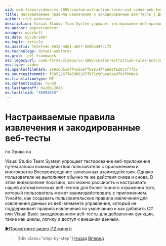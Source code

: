 ```yaml
---
uid: web-forms/videos/vs-2005/custom-extraction-rules-and-coded-web-tests
title: Настраиваемые правила извлечения и закодированные веб-тесты | Документы Microsoft
author: rick-anderson
description: Visual Studio Team System упрощает тестирование веб-приложения путем записи взаимодействия пользователя с приложением и многократно воспроизведение удаленной среды...
ms.author: aspnetcontent
manager: wpickett
ms.date: 02/26/2007
ms.topic: article
ms.assetid: 7e2efe4c-8632-4d61-a82f-8e0bbd47c175
ms.technology: dotnet-webforms
ms.prod: .net-framework
msc.legacyurl: /web-forms/videos/vs-2005/custom-extraction-rules-and-coded-web-tests
msc.type: video
ms.openlocfilehash: 2a9c6bb1eff41d2eff68814f4adeef620c1f7fb5
ms.sourcegitcommit: f8852267f463b62d7f975e56bea9aa3f68fbbdeb
ms.translationtype: MT
ms.contentlocale: ru-RU
ms.lasthandoff: 04/06/2018
ms.locfileid: "30893850"
---
```

<a name="custom-extraction-rules-and-coded-web-tests"></a>Настраиваемые правила извлечения и закодированные веб-тесты
====================
по Эрика ли

Visual Studio Team System упрощает тестирование веб-приложения путем записи взаимодействия пользователя с приложением и многократно Воспроизведение записанных взаимодействия. Однако пользователи не выполняют обычно те же действия снова и снова. В этом видеоролике показано, как можно расширять и настраивать нашей автоматических веб-тестов для более точного отражения того, который пользователь может взаимодействовать с приложением. Узнайте, как создавать пользовательские правила извлечения для извлечения данных из веб-элемента управления, который не поддерживает правила извлечения по умолчанию и как добавить C# или Visual Basic закодированном веб-тесты для добавления функции, такие как циклы, логику и доступ к внешним данным.

[&#9654;Посмотрите видео (12 минут)](https://channel9.msdn.com/Blogs/ASP-NET-Site-Videos/custom-extraction-rules-and-coded-web-tests)

> [!div class="step-by-step"]
> [Назад](code-coverage-of-automated-tests.md)
> [Вперед](the-effects-of-caching.md)
